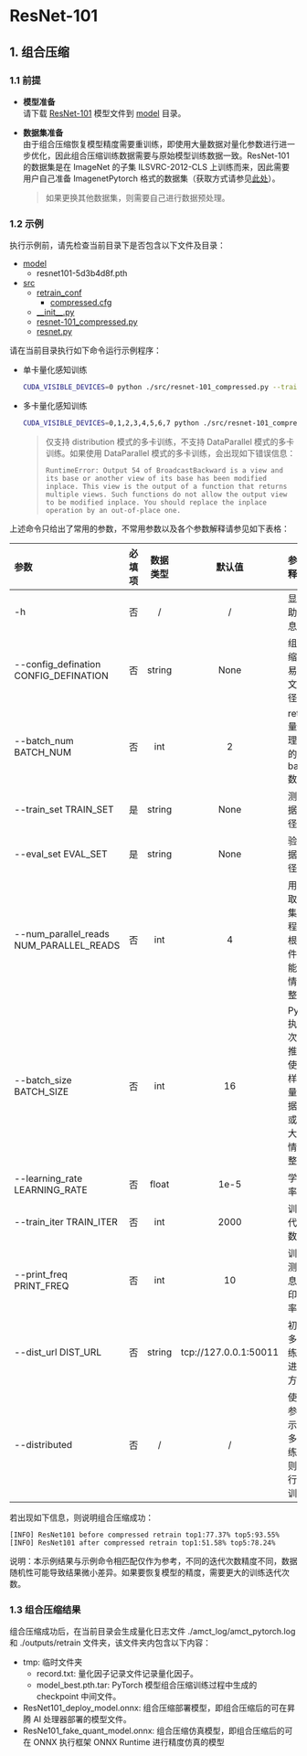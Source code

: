 # ResNet-101

## 1. 组合压缩

### 1.1 前提

+ **模型准备**  
请下载 [ResNet-101](https://obs-9be7.obs.cn-east-2.myhuaweicloud.com/003_Atc_Models/AE/ATC%20Model/resnet-101_nuq/resnet101-5d3b4d8f.pth) 模型文件到 [model](./model/) 目录。

+ **数据集准备**  
由于组合压缩恢复模型精度需要重训练，即使用大量数据对量化参数进行进一步优化，因此组合压缩训练数据需要与原始模型训练数据一致。ResNet-101 的数据集是在 ImageNet 的子集 ILSVRC-2012-CLS 上训练而来，因此需要用户自己准备 ImagenetPytorch 格式的数据集（获取方式请参见[此处](https://github.com/pytorch/examples/tree/master/imagenet)）。
  
  > 如果更换其他数据集，则需要自己进行数据预处理。

### 1.2 示例

执行示例前，请先检查当前目录下是否包含以下文件及目录：

+ [model](./model/)
  + resnet101-5d3b4d8f.pth
+ [src](./src/)
  + [retrain_conf](./src/retrain_conf/)
    + [compressed.cfg](./src/retrain_conf/compressed.cfg)
  + [\_\_init__.py](./src/__init__.py)
  + [resnet-101_compressed.py](./src/resnet-101_compressed.py)
  + [resnet.py](./src/resnet.py)

请在当前目录执行如下命令运行示例程序：

+ 单卡量化感知训练

  ```bash
  CUDA_VISIBLE_DEVICES=0 python ./src/resnet-101_compressed.py --train_set TRAIN_SET --eval_set EVAL_SET --config_defination ./src/retrain_conf/compressed.cfg
  ```

+ 多卡量化感知训练

  ```bash
  CUDA_VISIBLE_DEVICES=0,1,2,3,4,5,6,7 python ./src/resnet-101_compressed.py --train_set TRAIN_SET --eval_set EVAL_SET --config_defination ./src/retrain_conf/compressed.cfg --distributed
  ```

  > 仅支持 distribution 模式的多卡训练，不支持 DataParallel 模式的多卡训练。如果使用 DataParallel 模式的多卡训练，会出现如下错误信息：
  >
  > ```none
  > RuntimeError: Output 54 of BroadcastBackward is a view and its base or another view of its base has been modified inplace. This view is the output of a function that returns multiple views. Such functions do not allow the output view to be modified inplace. You should replace the inplace operation by an out-of-place one.
  > ```

上述命令只给出了常用的参数，不常用参数以及各个参数解释请参见如下表格：

| 参数 | 必填项 | 数据类型 | 默认值 | 参数解释 |
| :-- | :-: | :-: | :-: | :-- |
| -h | 否 | / | / | 显示帮助信息。 |
| --config_defination CONFIG_DEFINATION | 否 | string | None | 组合压缩的简易配置文件路径。 |
| --batch_num BATCH_NUM | 否 | int | 2 | retrain 量化推理阶段的 batch 数。 |
| --train_set TRAIN_SET | 是 | string | None | 测试数据集路径。 |
| --eval_set EVAL_SET | 是 | string | None | 验证数据集路径。 |
|  --num_parallel_reads NUM_PARALLEL_READS | 否 | int | 4 | 用于读取数据集的线程数，根据硬件运算能力酌情调整。 |
| --batch_size BATCH_SIZE | 否 | int | 16 | PyTorch 执行一次前向推理所使用的样本数量，根据内存或显存大小酌情调整。 |
| --learning_rate LEARNING_RATE | 否 | float | 1e-5 | 学习率。 |
| --train_iter TRAIN_ITER | 否 | int | 2000 | 训练迭代次数。 |
| --print_freq PRINT_FREQ | 否 | int | 10 | 训练及测试信息的打印频率。 |
| --dist_url DIST_URL | 否 | string | tcp://127.0.0.1:50011 | 初始化多卡训练通信进程的方法。 |
| --distributed | 否 | / | / | 使用该参数表示进行多卡训练，否则不进行多卡训练。 |

若出现如下信息，则说明组合压缩成功：

```none
[INFO] ResNet101 before compressed retrain top1:77.37% top5:93.55%
[INFO] ResNet101 after compressed retrain top1:51.58% top5:78.24%
```

说明：本示例结果与示例命令相匹配仅作为参考，不同的迭代次数精度不同，数据随机性可能导致结果微小差异。如果要恢复模型的精度，需要更大的训练迭代次数。

### 1.3 组合压缩结果

组合压缩成功后，在当前目录会生成量化日志文件 ./amct_log/amct_pytorch.log 和 ./outputs/retrain 文件夹，该文件夹内包含以下内容：

+ tmp: 临时文件夹
  + record.txt: 量化因子记录文件记录量化因子。
  + model_best.pth.tar: PyTorch 模型组合压缩训练过程中生成的 checkpoint 中间文件。
+ ResNet101_deploy_model.onnx: 组合压缩部署模型，即组合压缩后的可在昇腾 AI 处理器部署的模型文件。
+ ResNe101_fake_quant_model.onnx: 组合压缩仿真模型，即组合压缩后的可在 ONNX 执行框架 ONNX Runtime 进行精度仿真的模型